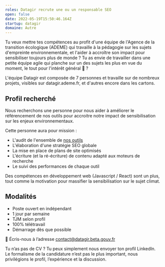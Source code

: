 ```yaml
---
roles: Datagir recrute une ou un responsable SEO
open: false
date: 2022-05-19T15:50:46.164Z
startup: datagir
domaine: Autre
---
```

Tu veux mettre tes compétences au profit d'une équipe de l'Agence de la transition écologique (ADEME) qui travaille à la pédagogie sur les sujets d'empreinte environnementale, et l'aider à accroître son impact pour sensibiliser toujours plus de monde ? Tu as envie de travailler dans une petite équipe agile qui planche sur un des sujets les plus en vue du moment, le tout pour l'intérêt général 🥁 ?

L'équipe Datagir est composée de 7 personnes et travaille sur de nombreux projets, visibles sur datagir.ademe.fr, et d'autres encore dans les cartons.

## Profil recherché

Nous recherchons une personne pour nous aider à améliorer le référencement de nos outils pour accroitre notre impact de sensibilisation sur les enjeux environnementaux. 

Cette personne aura pour mission :

* L'audit de l'ensemble de [nos outils](https://datagir.ademe.fr/#applications)
* L'élaboration d'une stratégie SEO globale
* La mise en place de plans de site optimisés
* L'écriture (et la ré-écriture) de contenu adapté aux moteurs de recherche
* Le suivi des performances de chaque outil

Des compétences en développement web (Javascript / React) sont un plus, tout comme la motivation pour massifier la sensibilisation sur le sujet climat.

## Modalités

* Poste ouvert en indépendant
* 1 jour par semaine
* TJM selon profil
* 100% télétravail
* Démarrage dès que possible

💌 Écris-nous à l’adresse contact@datagir.beta.gouv.fr

Tu n’as pas de CV ? Tu peux simplement nous envoyer ton profil LinkedIn. Le formalisme de la candidature n’est pas le plus important, nous privilégions le profil, l’expérience et la discussion.